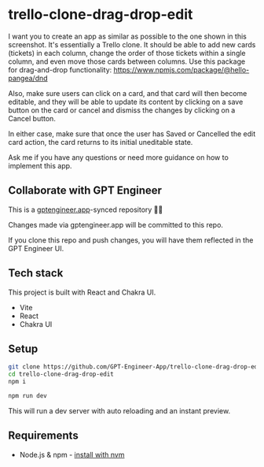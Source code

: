 # trello-clone-drag-drop-edit

I want you to create an app as similar as possible to the one shown in this screenshot. It's essentially a Trello clone. It should be able to add new cards (tickets) in each column, change the order of those tickets within a single column, and even move those cards between columns. Use this package for drag-and-drop functionality: https://www.npmjs.com/package/@hello-pangea/dnd

Also, make sure users can click on a card, and that card will then become editable, and they will be able to update its content by clicking on a save button on the card or cancel and dismiss the changes by clicking on a Cancel button.

In either case, make sure that once the user has Saved or Cancelled the edit card action, the card returns to its initial uneditable state.

Ask me if you have any questions or need more guidance on how to implement this app.

## Collaborate with GPT Engineer

This is a [gptengineer.app](https://gptengineer.app)-synced repository 🌟🤖

Changes made via gptengineer.app will be committed to this repo.

If you clone this repo and push changes, you will have them reflected in the GPT Engineer UI.

## Tech stack

This project is built with React and Chakra UI.

- Vite
- React
- Chakra UI

## Setup

```sh
git clone https://github.com/GPT-Engineer-App/trello-clone-drag-drop-edit.git
cd trello-clone-drag-drop-edit
npm i
```

```sh
npm run dev
```

This will run a dev server with auto reloading and an instant preview.

## Requirements

- Node.js & npm - [install with nvm](https://github.com/nvm-sh/nvm#installing-and-updating)
